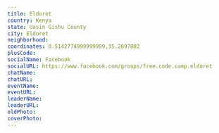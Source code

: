 ```yaml
---
title: Eldoret
country: Kenya
state: Uasin Gishu County
city: Eldoret
neighborhood: 
coordinates: 0.5142774999999999,35.2697802
plusCode:
socialName: Facebook
socialURL: https://www.facebook.com/groups/free.code.camp.eldoret
chatName:
chatURL:
eventName:
eventURL:
leaderName:
leaderURL:
oldPhoto: 
coverPhoto:
---
```

